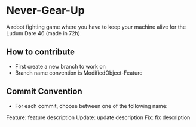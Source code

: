 # Never-Gear-Up
 A robot fighting game where you have to keep your machine alive for the Ludum Dare 46 (made in 72h)
 
 ## How to contribute
 - First create a new branch to work on
 - Branch name convention is ModifiedObject-Feature
 
 ## Commit Convention
 - For each commit, choose between one of the following name:
 
 Feature: feature description
 Update: update description
 Fix: fix description
 
